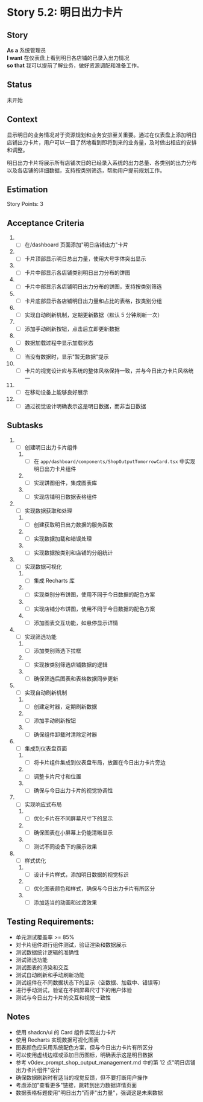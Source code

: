# Story 5.2: 明日出力卡片

## Story

**As a** 系统管理员  
**I want** 在仪表盘上看到明日各店铺的已录入出力情况  
**so that** 我可以提前了解业务，做好资源调配和准备工作。

## Status

未开始

## Context

显示明日的业务情况对于资源规划和业务安排至关重要。通过在仪表盘上添加明日店铺出力卡片，用户可以一目了然地看到即将到来的业务量，及时做出相应的安排和调整。

明日出力卡片将展示所有店铺次日的已经录入系统的出力总量、各类别的出力分布以及各店铺的详细数据，支持按类别筛选，帮助用户提前规划工作。

## Estimation

Story Points: 3

## Acceptance Criteria

1. - [ ] 在/dashboard 页面添加"明日店铺出力"卡片
2. - [ ] 卡片顶部显示明日总出力量，使用大号字体突出显示
3. - [ ] 卡片中部显示各店铺类别明日出力分布的饼图
4. - [ ] 卡片中部显示各店铺明日出力分布的饼图，支持按类别筛选
5. - [ ] 卡片底部显示各店铺明日出力量和占比的表格，按类别分组
6. - [ ] 实现自动刷新机制，定期更新数据（默认 5 分钟刷新一次）
7. - [ ] 添加手动刷新按钮，点击后立即更新数据
8. - [ ] 数据加载过程中显示加载状态
9. - [ ] 当没有数据时，显示"暂无数据"提示
10. - [ ] 卡片的视觉设计应与系统的整体风格保持一致，并与今日出力卡片风格统一
11. - [ ] 在移动设备上能够良好展示
12. - [ ] 通过视觉设计明确表示这是明日数据，而非当日数据

## Subtasks

1. - [ ] 创建明日出力卡片组件
   1. - [ ] 在 `app/dashboard/components/ShopOutputTomorrowCard.tsx` 中实现明日出力卡片组件
   2. - [ ] 实现饼图组件，集成图表库
   3. - [ ] 实现店铺明日数据表格组件
2. - [ ] 实现数据获取和处理
   1. - [ ] 创建获取明日出力数据的服务函数
   2. - [ ] 实现数据加载和错误处理
   3. - [ ] 实现数据按类别和店铺的分组统计
3. - [ ] 实现数据可视化
   1. - [ ] 集成 Recharts 库
   2. - [ ] 实现类别分布饼图，使用不同于今日数据的配色方案
   3. - [ ] 实现店铺分布饼图，使用不同于今日数据的配色方案
   4. - [ ] 添加图表交互功能，如悬停显示详情
4. - [ ] 实现筛选功能
   1. - [ ] 添加类别筛选下拉框
   2. - [ ] 实现按类别筛选店铺数据的逻辑
   3. - [ ] 确保筛选后图表和表格数据同步更新
5. - [ ] 实现自动刷新机制
   1. - [ ] 创建定时器，定期刷新数据
   2. - [ ] 添加手动刷新按钮
   3. - [ ] 确保组件卸载时清除定时器
6. - [ ] 集成到仪表盘页面
   1. - [ ] 将卡片组件集成到仪表盘布局，放置在今日出力卡片旁边
   2. - [ ] 调整卡片尺寸和位置
   3. - [ ] 确保与今日出力卡片的视觉协调性
7. - [ ] 实现响应式布局
   1. - [ ] 优化卡片在不同屏幕尺寸下的显示
   2. - [ ] 确保图表在小屏幕上仍能清晰显示
   3. - [ ] 测试不同设备下的展示效果
8. - [ ] 样式优化
   1. - [ ] 设计卡片样式，添加明日数据的视觉标识
   2. - [ ] 优化图表颜色和样式，确保与今日出力卡片有所区分
   3. - [ ] 添加适当的动画和过渡效果

## Testing Requirements:

- 单元测试覆盖率 >= 85%
- 对卡片组件进行组件测试，验证渲染和数据展示
- 测试数据统计逻辑的准确性
- 测试筛选功能
- 测试图表的渲染和交互
- 测试自动刷新和手动刷新功能
- 测试组件在不同数据状态下的显示（空数据、加载中、错误等）
- 进行手动测试，验证在不同屏幕尺寸下的用户体验
- 测试与今日出力卡片的交互和视觉一致性

## Notes

- 使用 shadcn/ui 的 Card 组件实现出力卡片
- 使用 Recharts 实现数据可视化图表
- 图表颜色应采用系统配色方案，但与今日出力卡片有所区分
- 可以使用虚线边框或添加日历图标，明确表示这是明日数据
- 参考 v0dev_prompt_shop_output_management.md 中的第 12 点"明日店铺出力卡片组件"设计
- 确保数据刷新时有适当的视觉反馈，但不要打断用户操作
- 考虑添加"查看更多"链接，跳转到出力数据详情页面
- 数据表格标题使用"明日出力"而非"出力量"，强调这是未来数据
